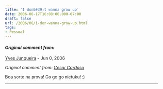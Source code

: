 ```yaml
---
title: 'I don&#39;t wanna grow up'
date: 2006-06-17T16:08:00.000-07:00
draft: false
url: /2006/06/i-don-wanna-grow-up.html
tags: 
- Pessoal
---
```


#### _Original comment from:_
[Yves Junqueira](https://www.blogger.com/profile/00104361785049371212 "noreply@blogger.com") - <time datetime="2006-06-18T03:13:00.000-07:00">Jun 0, 2006</time>

_Original comment from: [Cesar Cardoso](http://fudeblog.zyakannazio.eti.br)_  
  
Boa sorte na prova! Go go go nictuku! :)
<hr />
